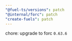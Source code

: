 ```yaml
---
"@fuel-ts/versions": patch
"@internal/forc": patch
"create-fuels": patch
---
```


chore: upgrade to forc `0.63.6`
